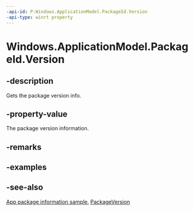 ```yaml
---
-api-id: P:Windows.ApplicationModel.PackageId.Version
-api-type: winrt property
---
```


<!-- Property syntax
public Windows.ApplicationModel.PackageVersion Version { get; }
-->

# Windows.ApplicationModel.PackageId.Version

## -description
Gets the package version info.

## -property-value
The package version information.

## -remarks

## -examples

## -see-also
[App package information sample](https://github.com/Microsoft/Windows-universal-samples/tree/master/Samples/Package), [PackageVersion](packageversion.md)
